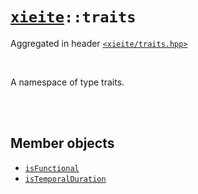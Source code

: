 # [`xieite`](../README.md)`::traits`
Aggregated in header [`<xieite/traits.hpp>`](../include/xieite/traits.hpp)

<br/>

A namespace of type traits.

<br/><br/>

## Member objects
- [`isFunctional`](../docs/traits/isFunctional.md)
- [`isTemporalDuration`](../docs/traits/isTemporalDuration.md)
